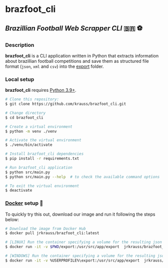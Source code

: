 # brazfoot_cli

## _Brazillian Football Web Scrapper CLI_ :brazil: :soccer:

### Description

**brazfoot_cli** is a CLI application written in Python that extracts information about brazillian football competitions and save them as structured file format (`json`, `xml` and `csv`) into the [export](export/) folder.

### Local setup

**brazfoot_cli** requires [Python 3.9+](https://www.python.org/downloads/).

```sh
# Clone this repository:
$ git clone https://github.com/krauss/brazfoot_cli.git
```
```sh
# Change directory
$ cd brazfoot_cli
```
```sh
# Create a virtual environment
$ python -m venv ./venv
```
```sh
# Activate the virtual environment
$ ./venv/bin/activate
```
```sh
# Install brazfoot_cli dependencies
$ pip install -r requirements.txt
```
```sh
# Run brazfoot_cli application
$ python src/main.py
$ python src/main.py --help  # to check the available command options 
```
```sh
# To exit the virtual environment
$ deactivate
```

### [Docker](https://hub.docker.com/r/jrkrauss/brazfoot_cli) setup :whale:

To quickly try this out, download our image and run it following the steps below:

```sh
# Download the image from Docker Hub
$ docker pull jrkrauss/brazfoot_cli:latest
```
```sh
# [LINUX] Run the container specifying a volume for the resulting json file 
$ docker run -it -v $PWD/export:/usr/src/app/export  jrkrauss/brazfoot_cli:latest
```
```sh
# [WINDOWS] Run the container specifying a volume for the resulting json file
$ docker run -it -v %USERPROFILE%\export:/usr/src/app/export  jrkrauss/brazfoot_cli:latest 

```